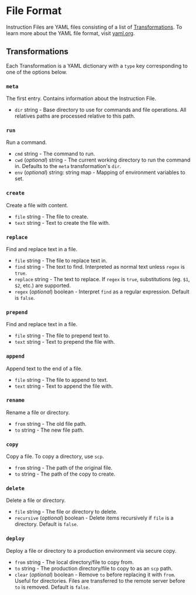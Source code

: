 # File Format

Instruction Files are YAML files consisting of a list of [Transformations](#transformations). To learn more about the YAML file format, visit [yaml.org](https://yaml.org/).

## Transformations

Each Transformation is a YAML dictionary with a `type` key corresponding to one of the options below.

### `meta`

The first entry. Contains information about the Instruction File.

* `dir` string - Base directory to use for commands and file operations. All relatives paths are processed relative to this path.

### `run`

Run a command.

* `cmd` string - The command to run.
* `cwd` (*optional*) string - The current working directory to run the command in. Defaults to the `meta` transformation's `dir`.
* `env` (*optional*) string: string map - Mapping of environment variables to set.

### `create`

Create a file with content.

* `file` string - The file to create.
* `text` string - Text to create the file with.

### `replace`

Find and replace text in a file.

* `file` string - The file to replace text in.
* `find` string - The text to find. Interpreted as normal text unless `regex` is `true`.
* `replace` string - The text to replace. If `regex` is `true`, substitutions (eg. `$1`, `$2`, etc.) are supported.
* `regex` (*optional*) boolean - Interpret `find` as a regular expression. Default is `false`.

### `prepend`

Find and replace text in a file.

* `file` string - The file to prepend text to.
* `text` string - Text to prepend the file with.

### `append`

Append text to the end of a file.

* `file` string - The file to append to text.
* `text` string - Text to append the file with.

### `rename`

Rename a file or directory.

* `from` string - The old file path.
* `to` string - The new file path.

### `copy`

Copy a file. To copy a directory, use `scp`.

* `from` string - The path of the original file.
* `to` string - The path of the copy to create.

### `delete`

Delete a file or directory.

* `file` string - The file or directory to delete.
* `recursive` (*optional*) boolean - Delete items recursively if `file` is a directory. Default is `false`.

### `deploy`

Deploy a file or directory to a production environment via secure copy.

* `from` string - The local directory/file to copy from.
* `to` string - The production directory/file to copy to as an `scp` path.
* `clear` (*optional*) boolean - Remove `to` before replacing it with `from`. Useful for directories. Files are transferred to the remote server before `to` is removed. Default is `false`.
